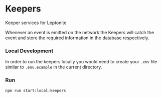# Keepers
Keeper services for Leptonite

Whenever an event is emitted on the network the Keepers will catch the event and store the required information in the database respectively.

### Local Development
In order to run the keepers locally you would need to create your `.env` file similar to `.env.example` in the current directory.

### Run
```shell
npm run start:local:keepers
```
